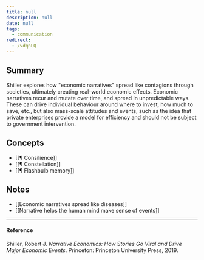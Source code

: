```yaml
---
title: null
description: null
date: null
tags:
  - communication
redirect:
  - /vdqnLQ
---
```


## Summary

Shiller explores how "economic narratives" spread like contagions through societies, ultimately creating real-world economic effects. Economic narratives recur and mutate over time, and spread in unpredictable ways. These can drive individual behaviour around where to invest, how much to save, etc., but also mass-scale attitudes and events, such as the idea that private enterprises provide a model for efficiency and should not be subject to government intervention.

## Concepts

- [[¶ Consilience]]
- [[¶ Constellation]]
- [[¶ Flashbulb memory]]

## Notes

- [[Economic narratives spread like diseases]]
- [[Narrative helps the human mind make sense of events]]

---

#### Reference

Shiller, Robert J. _Narrative Economics: How Stories Go Viral and Drive Major Economic Events_. Princeton: Princeton University Press, 2019.
